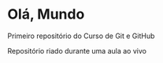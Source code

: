 # Olá, Mundo
 Primeiro repositório do Curso de Git e GitHub

 Repositório riado durante uma aula ao vivo
 